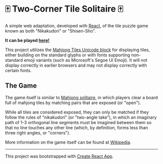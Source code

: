 # 🀄 Two-Corner Tile Solitaire 🀄

A simple web adaptation, developed with [React](https://reactjs.org/), of the tile puzzle game known as both "Nikakudori" or "Shisen-Sho".

**It can be played [here!](https://ktpease.github.io/2ctilesol)**

This project utilizes the [Mahjong Tiles Unicode block](https://en.wikipedia.org/wiki/Mahjong_Tiles_(Unicode_block)) for displaying tiles, either building on the standard glyphs or with fonts supporting non-standard emoji variants (such as Microsoft's Segoe UI Emoji). It will not display correctly in earlier browsers and may not display correctly with certain fonts.

## The Game

The game itself is similar to [Mahjong solitaire](https://en.wikipedia.org/wiki/Mahjong_solitaire), in which players clear a board full of mahjong tiles by matching pairs that are exposed (or "open").

While all tiles are considered exposed, they can only be matched if they follow the rules of "nikakudori" (or "two-angle take"), in which an imaginary path of 1-3 orthogonal line segments must be imagined between them so that no line touches any other line (which, by definition, forms less than three right angles, or "corners").

More information on the game itself can be found at [Wikipedia](https://en.wikipedia.org/wiki/Shisen-Sho).

---
This project was bootstrapped with [Create React App](https://github.com/facebook/create-react-app).